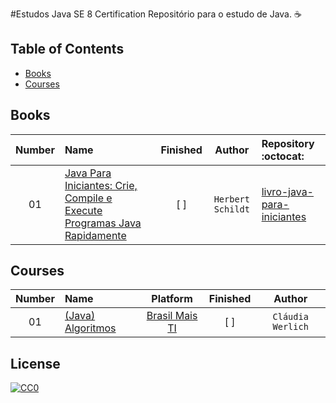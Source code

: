 #Estudos Java SE 8 Certification 
Repositório para o estudo de Java. :coffee:

## Table of Contents

<!-- toc -->
  * [Books](#books)
  * [Courses](#courses)

<!-- toc stop -->

## Books
| Number | Name | Finished | Author | Repository :octocat: |
| :---: | :--- | :---: | :---: | :--- |
| 01 | [Java Para Iniciantes: Crie, Compile e Execute Programas Java Rapidamente](http://loja.grupoa.com.br/livros/programacao/java-para-iniciantes/9788582603369) | [  ] | `Herbert Schildt` | [livro-java-para-iniciantes](https://github.com/pliniopereira/livro-java-para-iniciantes) |

## Courses
| Number | Name | Platform | Finished | Author |
| :---: | :--- | :---: | :---: | :---: |
| 01 | [(Java) Algoritmos](http://www.brasilmaisti.com.br/index.php/pt-br/cursos-online/dashboard-cursos/12-java-algoritmos)|[Brasil Mais TI](http://www.brasilmaisti.com.br/index.php/pt-br/)| [  ] |`Cláudia Werlich`| [cursos-java-brasilmaisti/Algoritmos](https://github.com/pliniopereira/cursos-java-brasilmaisti/tree/master/Algoritmos) 


## License

[![CC0](http://mirrors.creativecommons.org/presskit/buttons/88x31/svg/cc-zero.svg)](https://creativecommons.org/publicdomain/zero/1.0/)
